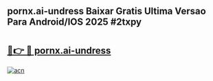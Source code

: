 ## pornx.ai-undress Baixar Gratis Ultima Versao Para Android/IOS 2025 #2txpy

# <h2><a href="https://ainizakaria.my?title=pornx.ai-undress&ref=20M">🔗👉 🔴 pornx.ai-undress</a></h2>

[![acn](https://github.com/user-attachments/assets/0f9c940e-d8b0-45ae-aac7-cd30a18b3e1c)](https://ainizakaria.my?title=pornx.ai-undress&ref=20M)

